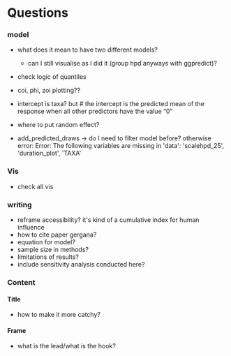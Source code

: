 # Questions

### model
- what does it mean to have two different models?
  - can I still visualise as I did it (group hpd anyways with ggpredict)?
  
- check logic of quantiles

- coi, phi, zoi plotting??
  
- intercept is taxa? but # the intercept is the predicted mean of the response when all other predictors have the value “0”

- where to put random effect?

- add_predicted_draws -> do I need to filter model before?  otherwise error: Error: The following variables are missing in 'data':
'scalehpd_25', 'duration_plot', 'TAXA'
 
  
### Vis
- check all vis


### writing
- reframe accessibility? it's kind of a cumulative index for human influence
- how to cite paper gergana?
- equation for model?
- sample size in methods?
- limitations of results?
- include sensitivity analysis conducted here?


### Content

#### Title
- how to make it more catchy?

#### Frame
- what is the lead/what is the hook?
